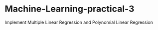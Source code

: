 # Machine-Learning-practical-3
Implement Multiple Linear Regression and Polynomial Linear Regression
